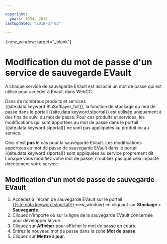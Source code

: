 ```yaml
---

copyright:
  years: 1994, 2018
lastupdated: "2018-07-02"

---
```

{:new_window: target="_blank"}

# Modification du mot de passe d'un service de sauvegarde EVault

A chaque service de sauvegarde EVault est associé un mot de passe qui est utilisé pour accéder à EVault dans WebCC. 

Dans de nombreux produits et services {{site.data.keyword.BluSoftlayer_full}}, la fonction de stockage du mot de passe dans le portail {{site.data.keyword.slportal}} est utilisée uniquement à des fins de suivi du mot de passe. Pour ces produits et services, les modifications qui sont apportées au mot de passe dans le portail {{site.data.keyword.slportal}} ne sont pas appliquées au produit ou au service.  

Ceci n'est **pas** le cas pour la sauvegarde EVault. Les modifications apportées au mot de passe de sauvegarde EVault dans le portail {{site.data.keyword.slportal}} sont appliquées au service proprement dit. Lorsque vous modifiez votre mot de passe, n'oubliez pas que cela impacte directement votre service. 

## Modification d'un mot de passe de sauvegarde EVault

1. Accédez à l'écran de sauvegarde EVault sur le portail [{{site.data.keyword.slportal}}](https://control.softlayer.com/){:new_window} en cliquant sur **Stockage** > **Sauvegarde**.
2. Cliquez n'importe où sur la ligne de la sauvegarde EVault concernée pour développer la vue.
3. Cliquez sur **Afficher** pour afficher le mot de passe en cours. 
4. Entrez le nouveau mot de passe dans la zone **Mot de passe**.
5. Cliquez sur **Mettre à jour**.
